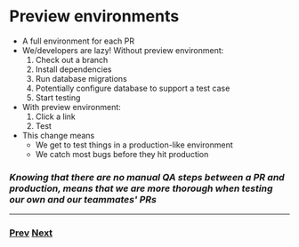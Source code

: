 # Preview environments

- A full environment for each PR
- We/developers are lazy! Without preview environment:
  1. Check out a branch
  2. Install dependencies
  3. Run database migrations
  4. Potentially configure database to support a test case
  5. Start testing
- With preview environment:
  1. Click a link
  2. Test
- This change means
  - We get to test things in a production-like environment
  - We catch most bugs before they hit production

### _Knowing that there are no manual QA steps between a PR and production, means that we are more thorough when testing our own and our teammates' PRs_

---

### [Prev](./07.md) [Next](./09.md)
